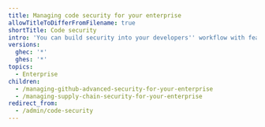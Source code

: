 ```yaml
---
title: Managing code security for your enterprise
allowTitleToDifferFromFilename: true
shortTitle: Code security
intro: 'You can build security into your developers'' workflow with features that keep secrets and vulnerabilities out of your codebase, and that maintain your software supply chain.'
versions:
  ghec: '*'
  ghes: '*'
topics:
  - Enterprise
children:
  - /managing-github-advanced-security-for-your-enterprise
  - /managing-supply-chain-security-for-your-enterprise
redirect_from:
  - /admin/code-security
---
```


